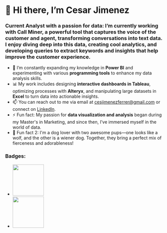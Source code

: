 👋 Hi there, I’m Cesar Jimenez  
===

### **Current Analyst with a passion for data**: I’m currently working with **Call Miner**, a powerful tool that captures the voice of the customer and agent, transforming conversations into text data. I enjoy diving deep into this data, creating **cool analytics**, and developing **queries** to extract keywords and insights that help improve the customer experience.

- 🌱 I’m constantly expanding my knowledge in **Power BI** and experimenting with various **programming tools** to enhance my data analysis skills.
- 📊 My work includes designing **interactive dashboards in Tableau**, optimizing processes with **Alteryx**, and manipulating large datasets in **Excel** to turn data into actionable insights.
- 📫 You can reach out to me via email at [cesjimenezferrer@gmail.com](mailto:cesjimenezferrer@gmail.com) or connect on [LinkedIn](https://linkedin.com/in/cesjimenezferrer).
- ⚡ Fun fact: My passion for **data visualization and analysis** began during my Master's in Marketing, and since then, I’ve immersed myself in the world of data.
- 🐶 Fun fact 2: I'm a dog lover with two awesome pups—one looks like a wolf, and the other is a wiener dog. Together, they bring a perfect mix of fierceness and adorableness!

### Badges:  

- <img src="https://github.com/user-attachments/assets/73dc1bd3-7fe0-4090-86c6-f41c816673e8" width="100" height="100">
- <img src="https://github.com/user-attachments/assets/2daf440d-115f-4bc9-ad69-693a7a8ec501" width="100" height="100">
